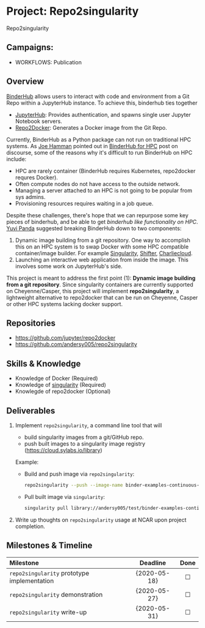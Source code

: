# Project: Repo2singularity

Repo2singularity

## Campaigns:

- WORKFLOWS: Publication

## Overview

[BinderHub](https://github.com/jupyterhub/binderhub) allows users to interact with code and environment from a Git Repo within a JupyterHub instance. To achieve this, binderhub ties together

- [JupyterHub](https://github.com/jupyterhub/jupyterhub): Provides authentication, and spawns single user Jupyter Notebook servers.
- [Repo2Docker](https://github.com/jupyter/repo2docker): Generates a Docker image from the Git Repo.
  
Currently, BinderHub as a Python package can not run on traditional HPC systems. As [Joe Hamman](https://github.com/jhamman) pointed out in [BinderHub for HPC](https://discourse.jupyter.org/t/binderhub-for-hpc/143/4) post on discourse, some of the reasons why it's difficult to run BinderHub on HPC include:

- HPC are rarely container (BinderHub requires Kubernetes, repo2docker requres Docker).
- Often compute nodes do not have access to the outside network.
- Managing a server attached to an HPC is not going to be popular from sys admins.
- Provisioning resources requires waiting in a job queue.

Despite these challenges, there's hope that we can repurpose some key pieces of binderhub, and be able to get *binderhub like functionality on HPC*. [Yuvi Panda](https://github.com/yuvipanda) suggested breaking BinderHub down to two components:

1. Dynamic image building from a git repository. One way to accomplish this on an HPC system is to swap Docker with some HPC compatible container/image builder. For example [Singularity](https://github.com/hpcng/singularity), [Shifter](https://github.com/NERSC/shifter), [Charliecloud](https://github.com/hpc/charliecloud).
2. Launching an interactive web application from inside the image. This involves some work on JupyterHub's side.  

This project is meant to address the first point (1): **Dynamic image building from a git repository**. Since singularity containers are currently supported on Cheyenne/Casper, this project will implement **repo2singularity**, a lightweight alternative to repo2docker that can be run on Cheyenne, Casper or other HPC systems lacking docker support.

## Repositories

- https://github.com/jupyter/repo2docker
- https://github.com/andersy005/repo2singularity

## Skills & Knowledge

- Knowledge of Docker (Required)
- Knowledge of [singularity](https://github.com/hpcng/singularity) (Required)
- Knowlegde of repo2docker (Optional)

## Deliverables

1. Implement `repo2singularity`, a command line tool that will

   - build singularity images from a git/GitHub repo.
   - push built images to a singularity image registry (https://cloud.sylabs.io/library)

   Example:

   - Build and push image via `repo2singularity`:

     ```bash
     repo2singularity --push --image-name binder-examples-continuous-build https://github.com/binder-examples/continuous-build
     ```

   - Pull built image via `singularity`:

     ```bash
     singularity pull library://andersy005/test/binder-examples-continuous-build:latest
     ```

2. Write up thoughts on `repo2singularity` usage at NCAR upon project completion.

## Milestones & Timeline


| Milestone                                      | Deadline     | Done    |
|:-----------------------------------------------|:------------:|:-------:|
| `repo2singularity` prototype implementation    | {2020-05-18} | &#9744; |
| `repo2singularity`  demonstration              | {2020-05-27} | &#9744; |
| `repo2singularity` write-up                    | {2020-05-31} | &#9744; |
